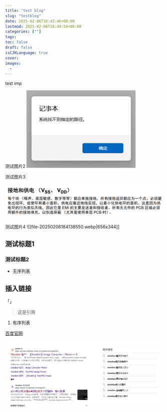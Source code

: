 ```yaml
---
title: "test blog"
slug: "testblog"
date: 2025-02-06T16:43:46+08:00
lastmod: 2025-02-06T18:49:54+08:00
categories: [""]
tags:
toc: false
draft: false
isCJKLanguage: true
cover: 
images: 
  - 
---
```


test imp 

<!--more-->

测试图片2
![test](file-20250206164413309.png)

测试图片3

![](file-20250206164804372.png)

测试图片4
![[file-20250206184138550.webp|656x344]]


## 测试标题1

### 测试标题2 




* 无序列表

## 插入链接


「」

> 这是引用

1. 有序列表

[百度官网](https://www.baidu.com/)


![|500x209](./file-20250206185247504.webp)